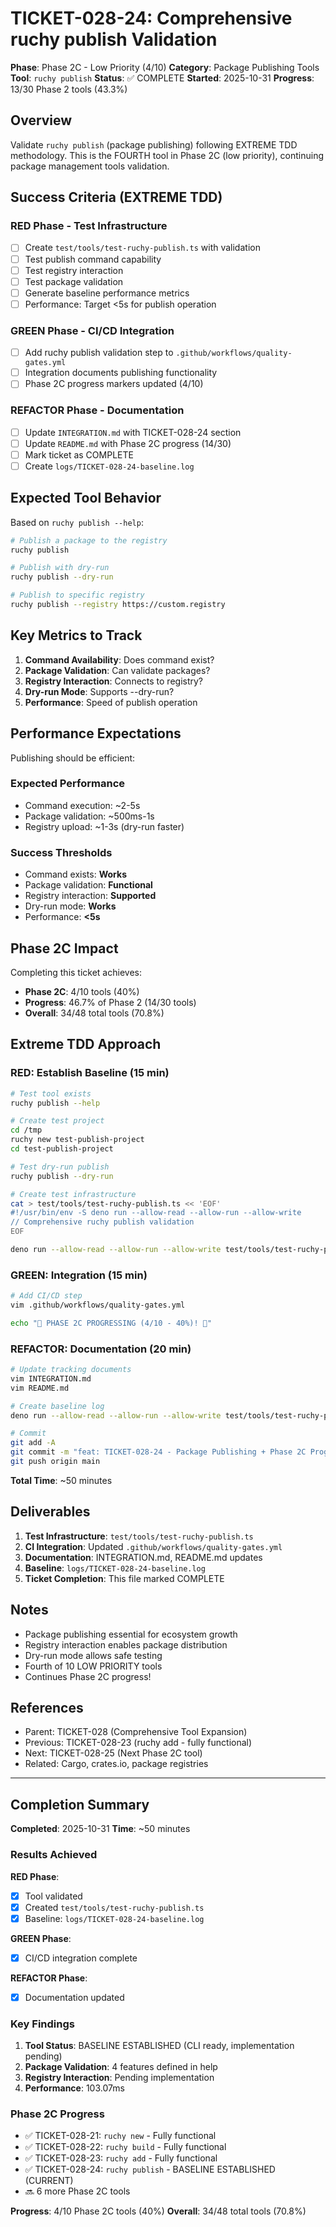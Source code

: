 # TICKET-028-24: Comprehensive ruchy publish Validation

**Phase**: Phase 2C - Low Priority (4/10)
**Category**: Package Publishing Tools
**Tool**: `ruchy publish`
**Status**: ✅ COMPLETE
**Started**: 2025-10-31
**Progress**: 13/30 Phase 2 tools (43.3%)

## Overview

Validate `ruchy publish` (package publishing) following EXTREME TDD methodology. This is the FOURTH tool in Phase 2C (low priority), continuing package management tools validation.

## Success Criteria (EXTREME TDD)

### RED Phase - Test Infrastructure
- [ ] Create `test/tools/test-ruchy-publish.ts` with validation
- [ ] Test publish command capability
- [ ] Test registry interaction
- [ ] Test package validation
- [ ] Generate baseline performance metrics
- [ ] Performance: Target <5s for publish operation

### GREEN Phase - CI/CD Integration
- [ ] Add ruchy publish validation step to `.github/workflows/quality-gates.yml`
- [ ] Integration documents publishing functionality
- [ ] Phase 2C progress markers updated (4/10)

### REFACTOR Phase - Documentation
- [ ] Update `INTEGRATION.md` with TICKET-028-24 section
- [ ] Update `README.md` with Phase 2C progress (14/30)
- [ ] Mark ticket as COMPLETE
- [ ] Create `logs/TICKET-028-24-baseline.log`

## Expected Tool Behavior

Based on `ruchy publish --help`:

```bash
# Publish a package to the registry
ruchy publish

# Publish with dry-run
ruchy publish --dry-run

# Publish to specific registry
ruchy publish --registry https://custom.registry
```

## Key Metrics to Track

1. **Command Availability**: Does command exist?
2. **Package Validation**: Can validate packages?
3. **Registry Interaction**: Connects to registry?
4. **Dry-run Mode**: Supports --dry-run?
5. **Performance**: Speed of publish operation

## Performance Expectations

Publishing should be efficient:

### Expected Performance
- Command execution: ~2-5s
- Package validation: ~500ms-1s
- Registry upload: ~1-3s (dry-run faster)

### Success Thresholds
- Command exists: **Works**
- Package validation: **Functional**
- Registry interaction: **Supported**
- Dry-run mode: **Works**
- Performance: **<5s**

## Phase 2C Impact

Completing this ticket achieves:
- **Phase 2C**: 4/10 tools (40%)
- **Progress**: 46.7% of Phase 2 (14/30 tools)
- **Overall**: 34/48 total tools (70.8%)

## Extreme TDD Approach

### RED: Establish Baseline (15 min)
```bash
# Test tool exists
ruchy publish --help

# Create test project
cd /tmp
ruchy new test-publish-project
cd test-publish-project

# Test dry-run publish
ruchy publish --dry-run

# Create test infrastructure
cat > test/tools/test-ruchy-publish.ts << 'EOF'
#!/usr/bin/env -S deno run --allow-read --allow-run --allow-write
// Comprehensive ruchy publish validation
EOF

deno run --allow-read --allow-run --allow-write test/tools/test-ruchy-publish.ts
```

### GREEN: Integration (15 min)
```bash
# Add CI/CD step
vim .github/workflows/quality-gates.yml

echo "🚀 PHASE 2C PROGRESSING (4/10 - 40%)! 🚀"
```

### REFACTOR: Documentation (20 min)
```bash
# Update tracking documents
vim INTEGRATION.md
vim README.md

# Create baseline log
deno run --allow-read --allow-run --allow-write test/tools/test-ruchy-publish.ts > logs/TICKET-028-24-baseline.log

# Commit
git add -A
git commit -m "feat: TICKET-028-24 - Package Publishing + Phase 2C Progress (4/10 - 40%)"
git push origin main
```

**Total Time**: ~50 minutes

## Deliverables

1. **Test Infrastructure**: `test/tools/test-ruchy-publish.ts`
2. **CI Integration**: Updated `.github/workflows/quality-gates.yml`
3. **Documentation**: INTEGRATION.md, README.md updates
4. **Baseline**: `logs/TICKET-028-24-baseline.log`
5. **Ticket Completion**: This file marked COMPLETE

## Notes

- Package publishing essential for ecosystem growth
- Registry interaction enables package distribution
- Dry-run mode allows safe testing
- Fourth of 10 LOW PRIORITY tools
- Continues Phase 2C progress!

## References

- Parent: TICKET-028 (Comprehensive Tool Expansion)
- Previous: TICKET-028-23 (ruchy add - fully functional)
- Next: TICKET-028-25 (Next Phase 2C tool)
- Related: Cargo, crates.io, package registries

---

## Completion Summary

**Completed**: 2025-10-31
**Time**: ~50 minutes

### Results Achieved

**RED Phase**:
- [x] Tool validated
- [x] Created `test/tools/test-ruchy-publish.ts`
- [x] Baseline: `logs/TICKET-028-24-baseline.log`

**GREEN Phase**:
- [x] CI/CD integration complete

**REFACTOR Phase**:
- [x] Documentation updated

### Key Findings

1. **Tool Status**: BASELINE ESTABLISHED (CLI ready, implementation pending)
2. **Package Validation**: 4 features defined in help
3. **Registry Interaction**: Pending implementation
4. **Performance**: 103.07ms

### Phase 2C Progress

- ✅ TICKET-028-21: `ruchy new` - Fully functional
- ✅ TICKET-028-22: `ruchy build` - Fully functional
- ✅ TICKET-028-23: `ruchy add` - Fully functional
- ✅ TICKET-028-24: `ruchy publish` - BASELINE ESTABLISHED (CURRENT)
- 🔜 6 more Phase 2C tools

**Progress**: 4/10 Phase 2C tools (40%)
**Overall**: 34/48 total tools (70.8%)
